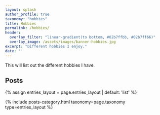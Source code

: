 ```yaml
---
layout: splash
author_profile: true
taxonomy: "hobbies"
title: Hobbies
permalink: /hobbies/
header:
  overlay_filter: "linear-gradient(to bottom, #02b7ffbb, #02b7ff66)"
  overlay_image: /assets/images/banner-hobbies.jpg
excerpt: "Different hobbies I enjoy."
date: ''
---
```


This will list out the different hobbies I have.

## Posts

{% assign entries_layout = page.entries_layout | default: 'list' %}
<div class="entries-{{ entries_layout }}">
  {% include posts-category.html taxonomy=page.taxonomy type=entries_layout %}
</div>